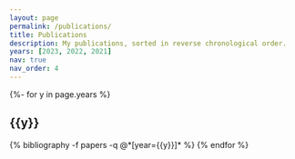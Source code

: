 ```yaml
---
layout: page
permalink: /publications/
title: Publications
description: My publications, sorted in reverse chronological order.
years: [2023, 2022, 2021]
nav: true
nav_order: 4
---
```

<!-- _pages/publications.md -->
<div class="publications">

{%- for y in page.years %}
  <h2 class="year">{{y}}</h2>
  {% bibliography -f papers -q @*[year={{y}}]* %}
{% endfor %}

</div>
